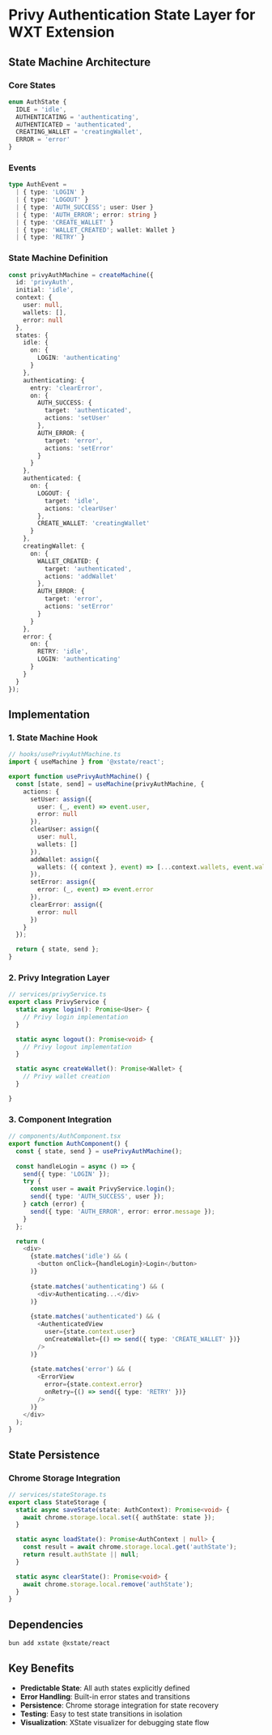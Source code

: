 # Privy Authentication State Layer for WXT Extension

## State Machine Architecture

### Core States
```typescript
enum AuthState {
  IDLE = 'idle',
  AUTHENTICATING = 'authenticating', 
  AUTHENTICATED = 'authenticated',
  CREATING_WALLET = 'creatingWallet',
  ERROR = 'error'
}
```

### Events
```typescript
type AuthEvent = 
  | { type: 'LOGIN' }
  | { type: 'LOGOUT' }
  | { type: 'AUTH_SUCCESS'; user: User }
  | { type: 'AUTH_ERROR'; error: string }
  | { type: 'CREATE_WALLET' }
  | { type: 'WALLET_CREATED'; wallet: Wallet }
  | { type: 'RETRY' }
```

### State Machine Definition
```typescript
const privyAuthMachine = createMachine({
  id: 'privyAuth',
  initial: 'idle',
  context: {
    user: null,
    wallets: [],
    error: null
  },
  states: {
    idle: {
      on: {
        LOGIN: 'authenticating'
      }
    },
    authenticating: {
      entry: 'clearError',
      on: {
        AUTH_SUCCESS: {
          target: 'authenticated',
          actions: 'setUser'
        },
        AUTH_ERROR: {
          target: 'error',
          actions: 'setError'
        }
      }
    },
    authenticated: {
      on: {
        LOGOUT: {
          target: 'idle',
          actions: 'clearUser'
        },
        CREATE_WALLET: 'creatingWallet'
      }
    },
    creatingWallet: {
      on: {
        WALLET_CREATED: {
          target: 'authenticated',
          actions: 'addWallet'
        },
        AUTH_ERROR: {
          target: 'error',
          actions: 'setError'
        }
      }
    },
    error: {
      on: {
        RETRY: 'idle',
        LOGIN: 'authenticating'
      }
    }
  }
});
```

## Implementation

### 1. State Machine Hook
```typescript
// hooks/usePrivyAuthMachine.ts
import { useMachine } from '@xstate/react';

export function usePrivyAuthMachine() {
  const [state, send] = useMachine(privyAuthMachine, {
    actions: {
      setUser: assign({
        user: (_, event) => event.user,
        error: null
      }),
      clearUser: assign({
        user: null,
        wallets: []
      }),
      addWallet: assign({
        wallets: ({ context }, event) => [...context.wallets, event.wallet]
      }),
      setError: assign({
        error: (_, event) => event.error
      }),
      clearError: assign({
        error: null
      })
    }
  });

  return { state, send };
}
```

### 2. Privy Integration Layer
```typescript
// services/privyService.ts
export class PrivyService {
  static async login(): Promise<User> {
    // Privy login implementation
  }

  static async logout(): Promise<void> {
    // Privy logout implementation  
  }

  static async createWallet(): Promise<Wallet> {
    // Privy wallet creation
  }

}
```

### 3. Component Integration
```typescript
// components/AuthComponent.tsx
export function AuthComponent() {
  const { state, send } = usePrivyAuthMachine();
  
  const handleLogin = async () => {
    send({ type: 'LOGIN' });
    try {
      const user = await PrivyService.login();
      send({ type: 'AUTH_SUCCESS', user });
    } catch (error) {
      send({ type: 'AUTH_ERROR', error: error.message });
    }
  };

  return (
    <div>
      {state.matches('idle') && (
        <button onClick={handleLogin}>Login</button>
      )}
      
      {state.matches('authenticating') && (
        <div>Authenticating...</div>
      )}
      
      {state.matches('authenticated') && (
        <AuthenticatedView 
          user={state.context.user}
          onCreateWallet={() => send({ type: 'CREATE_WALLET' })}
        />
      )}
      
      {state.matches('error') && (
        <ErrorView 
          error={state.context.error}
          onRetry={() => send({ type: 'RETRY' })}
        />
      )}
    </div>
  );
}
```

## State Persistence

### Chrome Storage Integration
```typescript
// services/stateStorage.ts
export class StateStorage {
  static async saveState(state: AuthContext): Promise<void> {
    await chrome.storage.local.set({ authState: state });
  }

  static async loadState(): Promise<AuthContext | null> {
    const result = await chrome.storage.local.get('authState');
    return result.authState || null;
  }

  static async clearState(): Promise<void> {
    await chrome.storage.local.remove('authState');
  }
}
```

## Dependencies
```bash
bun add xstate @xstate/react
```

## Key Benefits
- **Predictable State**: All auth states explicitly defined
- **Error Handling**: Built-in error states and transitions  
- **Persistence**: Chrome storage integration for state recovery
- **Testing**: Easy to test state transitions in isolation
- **Visualization**: XState visualizer for debugging state flow